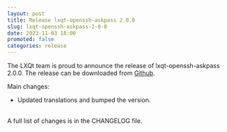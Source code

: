 ```yaml
---
layout: post
title: Release lxqt-openssh-askpass 2.0.0
slug: lxqt-openssh-askpass-2-0-0
date: 2023-11-03 18:00
promoted: false
categories: release
---
```


The LXQt team is proud to announce the release of lxqt-openssh-askpass 2.0.0.
The release can be downloaded from [Github](https://github.com/lxqt/lxqt-openssh-askpass/releases).

Main changes:

 * Updated translations and bumped the version.

<br/>
A full list of changes is in the CHANGELOG file.
<br/>

